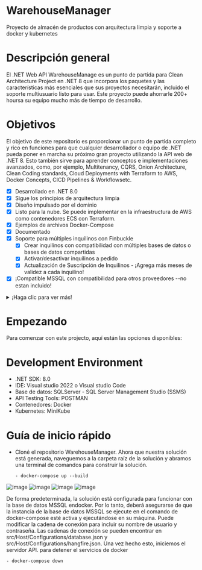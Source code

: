 # WarehouseManager
Proyecto de almacén de productos con arquitectura limpia y soporte a docker y kubernetes

# Descripción general

El .NET Web API WarehouseManage es un punto de partida para Clean Architecture Project en .NET 8 que incorpora los paquetes 
y las características más esenciales que sus proyectos necesitarán, incluido el soporte multiusuario listo para usar. 
Este proyecto puede ahorrarle 200+ hoursa su equipo mucho más de tiempo de desarrollo.

# Objetivos 
El objetivo de este repositorio es proporcionar un punto de partida completo y rico en funciones para que cualquier desarrollador 
o equipo de .NET pueda poner en marcha su próximo gran proyecto utilizando la API web de .NET 8. Esto también sirve para aprender 
conceptos e implementaciones avanzados, como, por ejemplo, Multitenancy, CQRS, Onion Architecture, Clean Coding standards, 
Cloud Deployments with Terraform to AWS, Docker Concepts, CICD Pipelines & Workflowsetc.

- [x] Desarrollado en .NET 8.0
- [x] Sigue los principios de arquitectura limpia
- [x] Diseño impulsado por el dominio
- [x] Listo para la nube. Se puede implementar en la infraestructura de AWS como contenedores ECS con Terraform.
- [x] Ejemplos de archivos Docker-Compose
- [x] Documentado
- [x] Soporte para múltiples inquilinos con Finbuckle
  - [x] Crear inquilinos con compatibilidad con múltiples bases de datos o bases de datos compartidas
  - [x] Activar/desactivar inquilinos a pedido
  - [x] Actualización de Suscripción de Inquilinos - ¡Agrega más meses de validez a cada inquilino!
- [x] ¡Compatible MSSQL con compatibilidad para otros proveedores --no estan incluido!

<details>
  <summary>¡Haga clic para ver más!</summary>
  
   - [x] Utiliza Entity Framework Core como abstracción de base de datos
   - [x] Patrón de repositorio flexible
   - [x] Integración elegante para un rendimiento óptimo
   - [x] Integración de Serilog con varios receptores: archivos, SEQ, Kibana
   - [x] OpenAPI: admite la generación de servicios al cliente
   - [x] Integración de Mapster para una cartografía más rápida
   - [x] Control de versiones de API
   - [x] Almacenamiento en caché de respuestas: almacenamiento en caché distribuido + REDIS
   - [x] Validaciones fluidas
   - [x] Registro de auditoría
   - [x] Gestión avanzada de permisos basados ​​en roles y usuarios
   - [x] Análisis de código e integración de StyleCop con conjuntos de reglas
   - [x] Localización basada en JSON con almacenamiento en caché
   - [x] Soporte de Hangfire: Panel de control seguro
   - [x] Servicio de almacenamiento de archivos
   - [x] Proyectos de prueba
   - [x] Autenticación JWT y Azure AD
   - [x] MediatR-CQRS
   - [x] Notificaciones de SignalR
   - [x] Y mucho más
</details>

# Empezando
Para comenzar con este projecto, aquí están las opciones disponibles:

# Development Environment

  - .NET SDK: 8.0
  - IDE: Visual studio 2022 o Visual studio Code
  - Base de datos: SQLServer - SQL Server Management Studio (SSMS)
  - API Testing Tools: POSTMAN
  - Contenedores: Docker
  - Kubernetes: MiniKube
    
# Guía de inicio rápido 
  - Cloné el repositorio WarehouseManager. Ahora que nuestra solución está generada, 
    naveguemos a la carpeta raíz de la solución y abramos una terminal de comandos para construir la solución.

        - docker-compose up --build

 ![image](https://github.com/user-attachments/assets/baec7741-7a87-4b2c-a7d4-799484e9d325)
 ![image](https://github.com/user-attachments/assets/0371eb9d-9d85-4341-a28d-0c8af19f1058)
 ![image](https://github.com/user-attachments/assets/eedef84a-482e-4316-b079-28503e31deb7)
 ![image](https://github.com/user-attachments/assets/8839cdfe-bb4b-493d-b713-d937f1879fca)


    
De forma predeterminada, la solución está configurada para funcionar con la base de datos MSSQL endocker. Por lo tanto, 
deberá asegurarse de que la instancia de la base de datos MSSQL se ejecute en el comando de docker-compose esté activa y 
ejecutándose en su máquina. Puede modificar la cadena de conexión para incluir su nombre de usuario y contraseña. 
Las cadenas de conexión se pueden encontrar en src/Host/Configurations/database.json y src/Host/Configurations/hangfire.json. 
Una vez hecho esto, iniciemos el servidor API. para detener el servicios de docker

    - docker-compose down





